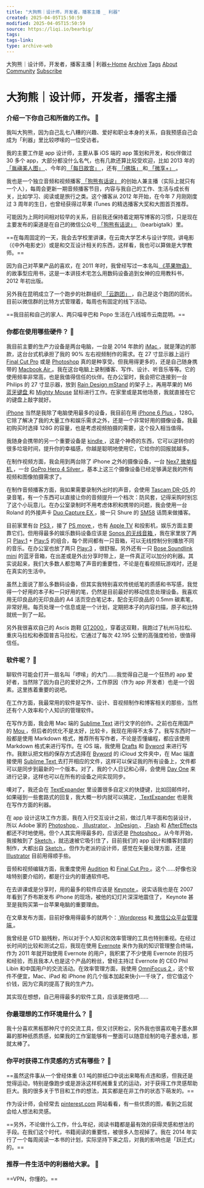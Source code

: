 ```yaml
---
title: "大狗熊｜设计师，开发者，播客主播 _ 利器"
created: 2025-04-05T15:50:59
modified: 2025-04-05T15:50:59
source: https://liqi.io/bearbig/
tags:
tags-link:
type: archive-web
---
```


大狗熊｜设计师，开发者，播客主播 | 利器[←Home](https://liqi.io/) [Archive](https://liqi.io/posts) [Tags](https://liqi.io/tags) [About](https://liqi.io/about) [Community](https://liqi.io/community) [Subscribe](https://liqi.io/index.xml)

# 大狗熊｜设计师，开发者，播客主播

### 介绍一下你自己和所做的工作。 🔗

我叫大狗熊，因为自己乱七八糟的兴趣、爱好和职业本身的关系，自我预感自己会成为「利器」里比较啰嗦的一位受访者。

我的主要工作是 app 设计师，主要从事 iOS 端的 app 策划和开发，和伙伴做过 30 多个 app，大部分都没什么名气，也有几款还算比较受欢迎，比如 2013 年的[ 「胤禛美人图」 ](https://itunes.apple.com/cn/app/yin-zhen-mei-ren-tu/id631295915?mt=8)、今年的[ 「每日故宫」 ](https://itunes.apple.com/gb/app/mei-ri-gu-gong/id943324650?mt=8)，还有[ 「i佛珠」 ](https://itunes.apple.com/cn/app/i-fu-zhu/id981389764?mt=8)和[ 「微享+」 ](https://itunes.apple.com/us/app/wei-xiang+-yi-jian-fen-xiang/id946806977?mt=8)。

我也是一个独立音频和视频播客[ 「狗熊有话说」 ](https://www.beartalking.com/)的创始人兼主播（实际上就只有一个人），每周会更新一期音频播客节目，内容与我自己的工作、生活与成长有关，比如学习、阅读或是旅行之类。这个播客从 2012 年开始，在今年 7 月刚刚度过 3 周年的生日，也曾经获得过苹果 iTunes 的精选播客大奖和大图首页推荐。

可能因为上网时间相对较早的关系，目前我还保持着定期写博客的习惯，只是现在主要发布的渠道是在自己的微信公众号[ 「狗熊有话说」 ](https://weixin.sogou.com/gzh?openid=oIWsFtzDT2e5q2rwDL57dYH48TUY&ext=JWYPUbr8sGrMJ3W-5hD9rrbNXC0nu7ICm5clhMynKuYRNyfu82xS2UBuCqFZ7Txd)（bearbigtalk）里。

==在每周固定的一天，我会去学校里讲课，在云南大学艺术与设计学院，讲电影（《中外电影史》）或是和交互设计相关的东西，这样看，我也可以算做是大学教师。==

因为自己对苹果产品的喜欢，在 2011 年时，我曾经写过一本名叫[ 《苹果物语》 ](https://book.douban.com/subject/10427914/)的故事型应用书，这是一本讲技术宅怎么用数码设备追到女神的应用教科书，2012 年初出版。

另外我在昆明成立了一个跑步的社群组织[ 「云跑团」 ](https://weibo.com/u/5574184564)，自己是这个跑团的团长。目前以微信群的比特方式管理着，每周也有固定的线下活动。

==我目前和自己的家人、两只喵辛巴和 Popo 生活在八线城市云南昆明。==

### 你都在使用哪些硬件？ 🔗

我目前主要的生产力设备是两台电脑，一台是 2014 年款的 [iMac ](https://www.apple.com/cn/imac/)，就是薄边的那款，这台台式机承担了我的 90% 左右视频制作的需求。在 27 寸显示器上运行 [Final Cut Pro](https://www.apple.com/final-cut-pro/) 或是 [Photoshop](https://www.adobe.com/content/dotcom/cn/products/photoshop.html) 真的是种享受。但我用得更多的，还是自己随身携带的 [Macbook Air ](https://www.apple.com/cn/macbook-air/)。我在这台电脑上录制播客、写作、设计、听音乐等等。它的使用频率非常高，也是我值得信任的伙伴。在办公室时，我会把它连接到一台 Philips 的 27 寸显示器，放到 [Rain Design mStand](https://www.apple.com/shop/product/TN740ZM/A/rain-design-mstand-for-macbookmacbook-pro) 的架子上，再用苹果的 M6 [蓝牙键盘 ](https://www.apple.com/cn/shop/product/MLA22CH/A/magic-keyboard-%E9%94%AE%E7%9B%98?fnode=56)和 [Mighty Mouse](https://zh.wikipedia.org/wiki/Apple_Mighty_Mouse) 鼠标进行工作。在家里或是其他场景，我就直接在它的键盘上敲字就好。

[iPhone](https://www.apple.com/cn/iphone/) 当然是我除了电脑使用最多的设备，我目前在用 [iPhone 6 Plus ](https://www.apple.com/cn/iphone-6/)，128G。它除了解决了我的大量工作和娱乐需求之外，还是一个非常好用的摄像设备。我最初购买时选择 128G 的容量，也是考虑视频拍摄的需要，这个投入相当值得。

我随身会携带的另一个重要设备是 [kindle ](https://www.amazon.cn/dp/B00QJDOLIO)，这是个神奇的东西，它可以逆转你的很多垃圾时间，提升你的幸福感，你越是聪明地使用它，它给你的回报就越多。

在制作视频方面，我会用到两台除了 iPhone 之外的摄像设备，一台 [Nex7 微单相机 ](https://www.sonystyle.com.cn/products/ildc/nex_7/index.htm)，一台 [GoPro Hero 4 Silver ](https://www.amazon.com/GoPro-CHDHY-401-HERO4-SILVER/dp/B00NIYJF6U)。基本上这三个摄像设备已经足够满足我的所有视频和图像拍摄需求了。

在制作音频播客方面，我如果需要录制外出时的声音，会使用 [Tascam DR-05 ](https://www.amazon.com/TASCAM-DR-05-Portable-Digital-Recorder/dp/B004OU2IQG) 的录音笔，有一个东西可以直接让你的音频提升一个档次：防风套，记得采购时别忘了这个小玩意儿。在办公室录制时不用考虑体积和携带的问题，我会使用一台 Roland 的外接声卡 [Duo Capture EX ](https://www.roland.com/products/duo-capture_ex/)，接一只 Shure 的 [SM58](https://www.shure.com/americas/products/microphones/sm/sm58-vocal-microphone) 话筒来做播客。

目前家里有台 [PS3 ](https://www.playstation.com/en-us/explore/ps3/)，接了 [PS move ](https://zh.wikipedia.org/wiki/PlayStation_Move)，也有 [Apple TV](https://www.apple.com/tv/) 和投影机，娱乐方面主要靠它们。但用得最多的娱乐数码设备应该是 [Sonos 的无线音箱 ](https://www.sonos.com/zh-cn/products/wireless-speakers)，我在家里放了两只 [Play:1](https://www.amazon.co.uk/Sonos-PLAY-Black-Wireless-Hi-Fi/dp/B00FMS1KO0) \+ [Play:5](https://www.sonos.com/zh-cn/shop/play5-gen1) 的组合，每个房间都有一只音箱，可以无线控制分别播放不同的音乐。在办公室也放了两只 [Play:3](https://www.sonos.com/zh-cn/shop/play3) ，很舒服。另外还有一只 [Bose Soundlink mini](https://www.bose.co.uk/GB/en/home-and-personal-audio/speakers/wireless-speakers/soundlink-mini-bluetooth-speaker-II/) 的蓝牙音箱，在出差或是外出分享时带上，是一件真正可以加分的利器。其实说起来，我们大多数人都忽略了声音的重要性，不论是在看视频玩游戏时，还是在真实的生活中。

虽然上面说了那么多数码设备，但其实我特别喜欢传统纸笔的质感和书写感，我觉得一个好用的本子和一只好用的笔，仍然是目前最好的移动信息处理设备。我喜欢用无印良品的无印良品的 A4 活页空白笔记本，配合无印良品的 0.5mm 碳素笔，非常好用。每页处理一个信息或是一个计划，定期把本子的内容扫描，原子和比特就统一到了一起。

另外我很喜欢自己的 Ascis 跑鞋 [GT2000 ](https://www.asics.com.cn/running/products/gt-2000-series-men/)，穿着这双鞋，我跑过了杭州马拉松、重庆马拉松和泰国普吉马拉松，它通过了每次 42.195 公里的高强度检验，很值得信任。

### 软件呢？ 🔗

聊软件可能会打开一扇名叫「啰嗦」的大门……我觉得自己是一个狂热的 app 爱好者，当然除了因为自己的爱好之外，工作原因（作为 app 开发者）也是一个因素。这里拣着重要的说吧。

在工作方面，我最常用的软件是写作、设计、音视频制作和博客相关的那些，当然还有个人效率和个人知识的管理软件。

在写作方面，我会用 Mac 端的 [Sublime Text](https://www.sublimetext.com/) 进行文字的创作。之前也在用国产的 [Mou ](https://25.io/mou/)，但后者的优化不是太好，比较卡，我现在用得不太多了。我写东西时一般都是使用 Markdown 格式，推荐所有写作者，不论是否懂编程，都应该使用 Markdown 格式来进行写作。在 iOS 端，我使用 [Drafts](https://agiletortoise.com/drafts/) 和 [Byword](https://bywordapp.com/) 来进行写作。我默认把文档的保存方式选择在 [Byword](https://bywordapp.com/) 的 iCloud 文件夹中，在 Mac 端直接使用 [Sublime Text ](https://www.sublimetext.com/) 去打开相应的文件，这样可以保证我的所有设备上，文件都可以是同步到最新的一个版本。对了，我的个人日记和心得，会使用 [Day One](https://dayoneapp.com/) 来进行记录，这样也可以在所有的设备之间实现同步。

噢对了，我还会在 [TextExpander](https://smilesoftware.com/TextExpander/index.html) 里设置很多自定义的快捷键，比如回邮件时，如果碰到一些套路式的回复，我大概一秒内就可以搞定，[ TextExpander](https://smilesoftware.com/TextExpander/index.html) 也是我在写作方面的利器。

在 app 设计这块工作方面，我在入行交互设计之前，做过几年平面和包装设计，所以 Adobe 家的 [Photoshop ](https://www.adobe.com/content/dotcom/cn/products/photoshop.html)、[ Illustrator ](https://www.adobe.com/cn/products/illustrator.html)、[ InDesign ](https://www.adobe.com/cn/products/indesign.html)、[ Flash](https://www.adobe.com/products/flash.html) 和 [AfterEffects](https://www.adobe.com/products/aftereffects.html) 都还不时地使用。但个人其实用得最多的，应该还是 [Photoshop ](https://www.adobe.com/content/dotcom/cn/products/photoshop.html)。从今年开始，我接触到了 [Sketch ](https://www.sketchapp.com/)，就迅速被它吸引住了，目前我们的 app 设计和播客封面的制作，大都出自 [Sketch ](https://www.sketchapp.com/)。但作为老派的设计师，感觉在矢量处理方面，还是 [Illustrator](https://www.adobe.com/cn/products/illustrator.html) 目前用得顺手些。

音频和视频编辑方面，我重度使用 [Audition](https://www.adobe.com/products/audition.html) 和 [Final Cut Pro ](https://www.apple.com/final-cut-pro/)。这个……好像也没啥特别要介绍的，都是行业内的普通软件吧。

在去讲课或是分享时，用的最多的软件应该是 [Keynote ](https://www.apple.com/cn/mac/keynote/)。说实话我也是在 2007 年看到了乔布斯发布 iPhone 的现场，被他的幻灯片深深地震住了， Keynote 甚至是我购买第一台苹果电脑的重要理由。

在文章发布方面，目前好像用得最多的就两个：[ Wordpress](https://cn.wordpress.org/) 和[ 微信公众平台管理端 ](https://mp.weixin.qq.com/)。

我曾经是 GTD 脑残粉，所以对于个人知识和效率管理的工具也特别重视。在经过长时间的比较和测试之后，我现在使用 [Evernote](https://evernote.com/intl/zh-cn/) 来作为我的知识管理整合终端，作为 2011 年就开始使用 Evernote 的用户，我积累了不少使用 Evernote 的技巧和经验，而且我本人也是这个产品的粉丝，曾经主持过 Evernote 的 CEO Phil Libin 和中国用户的交流活动。在效率管理方面，我使用 [OmniFocus 2 ](https://www.omnigroup.com/omnifocus)，这个软件不便宜，Mac、iPad 和 iPhone 的几个版本加起来快小一千块了，但它值这个价钱，因为它真的提高了我的生产力。

其实现在想想，自己用得最多的软件工具，应该是微信吧……

### 你最理想的工作环境是什么？ 🔗

我十分喜欢黑板那种尺寸的交流工具，但又讨厌粉尘，另外我也很喜欢电子墨水屏幕的那种纸质质感，如果我的工作室能够有一整面可以随意绘制的电子墨水墙，那就太棒了。

### 你平时获得工作灵感的方式有哪些？ 🔗

==虽然这件事从一个曾经体重 0.1 吨的胖纸口中说出来略有点违和感，但我还是觉得运动，特别是像跑步或是游泳这样机械重复式的运动，对于获得工作灵感帮助巨大。我的很多关于节目和工作的想法，其实都是在非工作的状态下萌发的。==

作为设计师，会经常去 [pinterest.com](https://www.pinterest.com/) 网站看看，有一些优质的图，看到之后就会给人想法和灵感。

==另外，不论做什么工作，什么年纪，阅读书籍都是最有效的获得灵感和想法的手段。在我们这个时代，书籍阅读的重要性，被很多人忽视掉了。我在 2014 年实行了一个每周阅读一本书的计划，实际坚持下来之后，对我的影响也是「跃迁式」的。==

### 推荐一件生活中的利器给大家。 🔗

==VPN，你懂的。==
